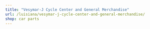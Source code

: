 ```yaml
---
title: "Vesymar-J Cycle Center and General Merchandise"
url: /luisiana/vesymar-j-cycle-center-and-general-merchandise/
shop: car parts
---
```

